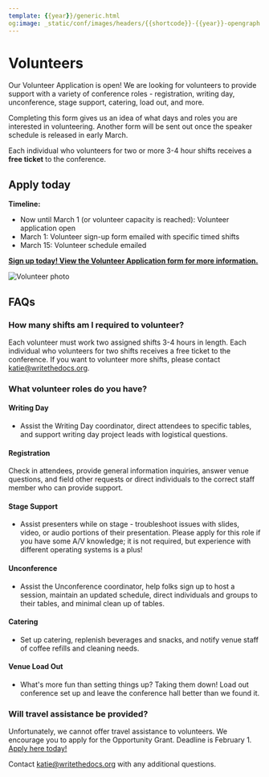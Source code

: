 ```yaml
---
template: {{year}}/generic.html
og:image: _static/conf/images/headers/{{shortcode}}-{{year}}-opengraph.jpg
---
```


# Volunteers

Our Volunteer Application is open! We are looking for volunteers to provide support with a variety of conference roles - registration, writing day, unconference, stage support, catering, load out, and more.

Completing this form gives us an idea of what days and roles you are interested in volunteering. Another form will be sent out once the speaker schedule is released in early March.

Each individual who volunteers for two or more 3-4 hour shifts receives a **free ticket** to the conference.

## Apply today

**Timeline:**

-   Now until March 1 (or volunteer capacity is reached): Volunteer application open
-   March 1: Volunteer sign-up form emailed with specific timed shifts
-   March 15: Volunteer schedule emailed

**[Sign up today! View the Volunteer Application form for more information.](https://docs.google.com/forms/d/e/1FAIpQLSfvU7kB_miEAPmHKiIynJ1fh7zsUEpgM2Xsya6Bm20olo3mYw/viewform?usp=sf_link)**

![Volunteer photo](/_static/img/2024/volunteer.jpg)

## FAQs

### How many shifts am I required to volunteer?

Each volunteer must work two assigned shifts 3-4 hours in length. Each individual who volunteers for two shifts receives a free ticket to the conference. If you want to volunteer more shifts, please contact katie@writethedocs.org.

### What volunteer roles do you have?

#### Writing Day

- Assist the Writing Day coordinator, direct attendees to specific tables, and support writing day project leads with logistical questions.

#### Registration

Check in attendees, provide general information inquiries, answer venue questions, and field other requests or direct individuals to the correct staff member who can provide support.

#### Stage Support

- Assist presenters while on stage - troubleshoot issues with slides, video, or audio portions of their presentation. Please apply for this role if you have some A/V knowledge; it is not required, but experience with different operating systems is a plus!

#### Unconference

- Assist the Unconference coordinator, help folks sign up to host a session, maintain an updated schedule, direct individuals and groups to their tables, and minimal clean up of tables.

#### Catering

- Set up catering, replenish beverages and snacks, and notify venue staff of coffee refills and cleaning needs.

#### Venue Load Out

- What's more fun than setting things up? Taking them down! Load out conference set up and leave the conference hall better than we found it.

### Will travel assistance be provided?

Unfortunately, we cannot offer travel assistance to volunteers. We encourage you to apply for the Opportunity Grant. Deadline is February 1. [Apply here today!](https://www.writethedocs.org/conf/portland/2024/opportunity-grants/) 

Contact katie@writethedocs.org with any additional questions.